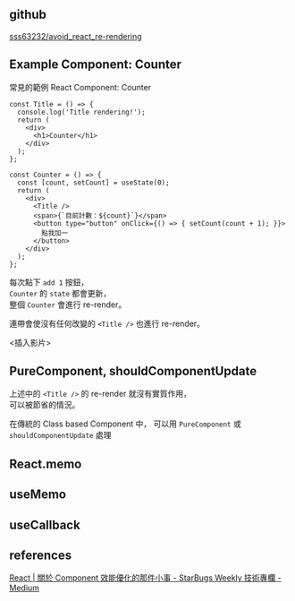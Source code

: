 ## github
[sss63232/avoid_react_re-rendering](https://github.com/sss63232/avoid_react_re-rendering)


## Example Component: Counter

常見的範例 React Component: Counter
```jsx=
const Title = () => {
  console.log('Title rendering!');
  return (
    <div>
      <h1>Counter</h1>
    </div>
  );
};

const Counter = () => {
  const [count, setCount] = useState(0);
  return (
    <div>
      <Title />
      <span>{`目前計數：${count}`}</span>
      <button type="button" onClick={() => { setCount(count + 1); }}>
        點我加一
      </button>
    </div>
  );
};
```

每次點下 `add 1` 按鈕，  
`Counter` 的 `state` 都會更新，  
整個 `Counter` 會進行 re-render。  

連帶會使沒有任何改變的 `<Title />` 也進行 re-render。

<插入影片>

## PureComponent, shouldComponentUpdate

上述中的 `<Title />` 的 re-render 就沒有實質作用，  
可以被節省的情況。  

在傳統的 Class based Component 中，
可以用 `PureComponent` 或 `shouldComponentUpdate` 處理

## React.memo

## useMemo

## useCallback

## references
[React | 關於 Component 效能優化的那件小事 - StarBugs Weekly 技術專欄 - Medium](https://medium.com/starbugs/react-%E9%97%9C%E6%96%BC-component-%E6%95%88%E8%83%BD%E5%84%AA%E5%8C%96%E7%9A%84%E9%82%A3%E4%BB%B6%E5%B0%8F%E4%BA%8B-68e6e5ecc4d6)